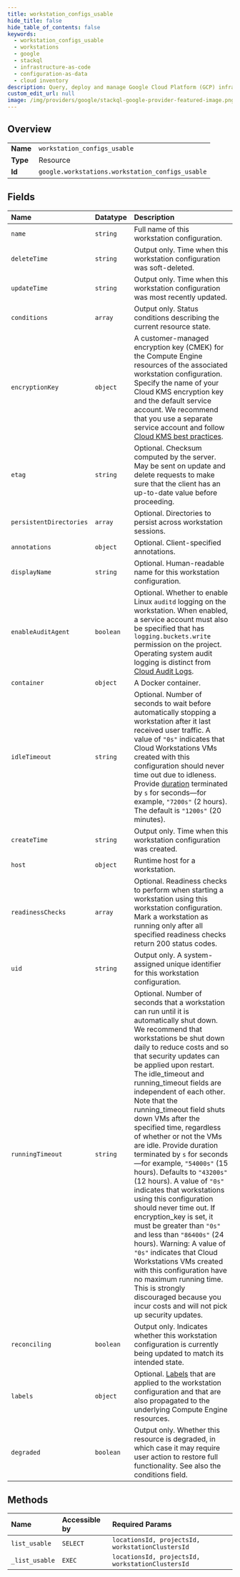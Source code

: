 ```yaml
---
title: workstation_configs_usable
hide_title: false
hide_table_of_contents: false
keywords:
  - workstation_configs_usable
  - workstations
  - google    
  - stackql
  - infrastructure-as-code
  - configuration-as-data
  - cloud inventory
description: Query, deploy and manage Google Cloud Platform (GCP) infrastructure and resources using SQL
custom_edit_url: null
image: /img/providers/google/stackql-google-provider-featured-image.png
---
```

  
    

## Overview
<table><tbody>
<tr><td><b>Name</b></td><td><code>workstation_configs_usable</code></td></tr>
<tr><td><b>Type</b></td><td>Resource</td></tr>
<tr><td><b>Id</b></td><td><code>google.workstations.workstation_configs_usable</code></td></tr>
</tbody></table>

## Fields
| Name | Datatype | Description |
|:-----|:---------|:------------|
| `name` | `string` | Full name of this workstation configuration. |
| `deleteTime` | `string` | Output only. Time when this workstation configuration was soft-deleted. |
| `updateTime` | `string` | Output only. Time when this workstation configuration was most recently updated. |
| `conditions` | `array` | Output only. Status conditions describing the current resource state. |
| `encryptionKey` | `object` | A customer-managed encryption key (CMEK) for the Compute Engine resources of the associated workstation configuration. Specify the name of your Cloud KMS encryption key and the default service account. We recommend that you use a separate service account and follow [Cloud KMS best practices](https://cloud.google.com/kms/docs/separation-of-duties). |
| `etag` | `string` | Optional. Checksum computed by the server. May be sent on update and delete requests to make sure that the client has an up-to-date value before proceeding. |
| `persistentDirectories` | `array` | Optional. Directories to persist across workstation sessions. |
| `annotations` | `object` | Optional. Client-specified annotations. |
| `displayName` | `string` | Optional. Human-readable name for this workstation configuration. |
| `enableAuditAgent` | `boolean` | Optional. Whether to enable Linux `auditd` logging on the workstation. When enabled, a service account must also be specified that has `logging.buckets.write` permission on the project. Operating system audit logging is distinct from [Cloud Audit Logs](https://cloud.google.com/workstations/docs/audit-logging). |
| `container` | `object` | A Docker container. |
| `idleTimeout` | `string` | Optional. Number of seconds to wait before automatically stopping a workstation after it last received user traffic. A value of `"0s"` indicates that Cloud Workstations VMs created with this configuration should never time out due to idleness. Provide [duration](https://developers.google.com/protocol-buffers/docs/reference/google.protobuf#duration) terminated by `s` for seconds—for example, `"7200s"` (2 hours). The default is `"1200s"` (20 minutes). |
| `createTime` | `string` | Output only. Time when this workstation configuration was created. |
| `host` | `object` | Runtime host for a workstation. |
| `readinessChecks` | `array` | Optional. Readiness checks to perform when starting a workstation using this workstation configuration. Mark a workstation as running only after all specified readiness checks return 200 status codes. |
| `uid` | `string` | Output only. A system-assigned unique identifier for this workstation configuration. |
| `runningTimeout` | `string` | Optional. Number of seconds that a workstation can run until it is automatically shut down. We recommend that workstations be shut down daily to reduce costs and so that security updates can be applied upon restart. The idle_timeout and running_timeout fields are independent of each other. Note that the running_timeout field shuts down VMs after the specified time, regardless of whether or not the VMs are idle. Provide duration terminated by `s` for seconds—for example, `"54000s"` (15 hours). Defaults to `"43200s"` (12 hours). A value of `"0s"` indicates that workstations using this configuration should never time out. If encryption_key is set, it must be greater than `"0s"` and less than `"86400s"` (24 hours). Warning: A value of `"0s"` indicates that Cloud Workstations VMs created with this configuration have no maximum running time. This is strongly discouraged because you incur costs and will not pick up security updates. |
| `reconciling` | `boolean` | Output only. Indicates whether this workstation configuration is currently being updated to match its intended state. |
| `labels` | `object` | Optional. [Labels](https://cloud.google.com/workstations/docs/label-resources) that are applied to the workstation configuration and that are also propagated to the underlying Compute Engine resources. |
| `degraded` | `boolean` | Output only. Whether this resource is degraded, in which case it may require user action to restore full functionality. See also the conditions field. |
## Methods
| Name | Accessible by | Required Params |
|:-----|:--------------|:----------------|
| `list_usable` | `SELECT` | `locationsId, projectsId, workstationClustersId` |
| `_list_usable` | `EXEC` | `locationsId, projectsId, workstationClustersId` |
